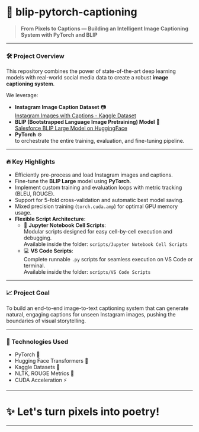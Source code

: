 # 📸 blip-pytorch-captioning

> **From Pixels to Captions — Building an Intelligent Image Captioning System with PyTorch and BLIP**

---

### 🛠 Project Overview

This repository combines the power of state-of-the-art deep learning models with real-world social media data to create a robust **image captioning system**.

We leverage:
- **Instagram Image Caption Dataset** 📷  
  [Instagram Images with Captions - Kaggle Dataset](https://www.kaggle.com/datasets/prithvijaunjale/instagram-images-with-captions?select=instagram_data2)
- **BLIP (Bootstrapped Language Image Pretraining) Model** 🧠  
  [Salesforce BLIP Large Model on HuggingFace](https://huggingface.co/Salesforce/blip-image-captioning-large)
- **PyTorch** ⚙️  
  to orchestrate the entire training, evaluation, and fine-tuning pipeline.

---

### 🔥 Key Highlights
- Efficiently pre-process and load Instagram images and captions.
- Fine-tune the **BLIP Large** model using **PyTorch**.
- Implement custom training and evaluation loops with metric tracking (BLEU, ROUGE).
- Support for 5-fold cross-validation and automatic best model saving.
- Mixed precision training (`torch.cuda.amp`) for optimal GPU memory usage.
- **Flexible Script Architecture**:
  - 📓 **Jupyter Notebook Cell Scripts**:  
    Modular scripts designed for easy cell-by-cell execution and debugging.  
    Available inside the folder: `scripts/Jupyter Notebook Cell Scripts`
  - 💻 **VS Code Scripts**:  
    Complete runnable `.py` scripts for seamless execution on VS Code or terminal.  
    Available inside the folder: `scripts/VS Code Scripts`

---

### 📈 Project Goal
To build an end-to-end image-to-text captioning system that can generate natural, engaging captions for unseen Instagram images, pushing the boundaries of visual storytelling.

---

### 🚀 Technologies Used
- PyTorch 🐍
- Hugging Face Transformers 🤗
- Kaggle Datasets 📂
- NLTK, ROUGE Metrics 📏
- CUDA Acceleration ⚡

---

# ✨ Let's turn pixels into poetry!

---

